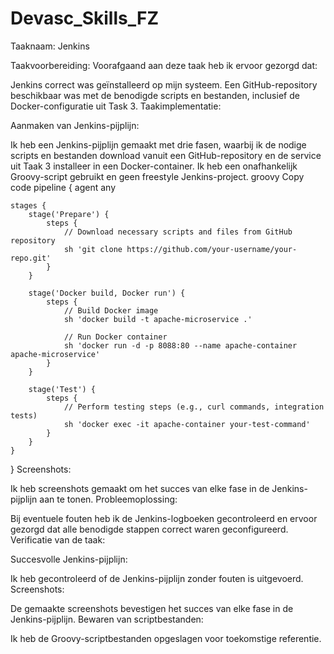 # Devasc_Skills_FZ




Taaknaam: Jenkins

Taakvoorbereiding:
Voorafgaand aan deze taak heb ik ervoor gezorgd dat:

Jenkins correct was geïnstalleerd op mijn systeem.
Een GitHub-repository beschikbaar was met de benodigde scripts en bestanden, inclusief de Docker-configuratie uit Task 3.
Taakimplementatie:

Aanmaken van Jenkins-pijplijn:

Ik heb een Jenkins-pijplijn gemaakt met drie fasen, waarbij ik de nodige scripts en bestanden download vanuit een GitHub-repository en de service uit Taak 3 installeer in een Docker-container. Ik heb een onafhankelijk Groovy-script gebruikt en geen freestyle Jenkins-project.
groovy
Copy code
pipeline {
    agent any

    stages {
        stage('Prepare') {
            steps {
                // Download necessary scripts and files from GitHub repository
                sh 'git clone https://github.com/your-username/your-repo.git'
            }
        }

        stage('Docker build, Docker run') {
            steps {
                // Build Docker image
                sh 'docker build -t apache-microservice .'

                // Run Docker container
                sh 'docker run -d -p 8088:80 --name apache-container apache-microservice'
            }
        }

        stage('Test') {
            steps {
                // Perform testing steps (e.g., curl commands, integration tests)
                sh 'docker exec -it apache-container your-test-command'
            }
        }
    }
}
Screenshots:

Ik heb screenshots gemaakt om het succes van elke fase in de Jenkins-pijplijn aan te tonen.
Probleemoplossing:

Bij eventuele fouten heb ik de Jenkins-logboeken gecontroleerd en ervoor gezorgd dat alle benodigde stappen correct waren geconfigureerd.
Verificatie van de taak:

Succesvolle Jenkins-pijplijn:

Ik heb gecontroleerd of de Jenkins-pijplijn zonder fouten is uitgevoerd.
Screenshots:

De gemaakte screenshots bevestigen het succes van elke fase in de Jenkins-pijplijn.
Bewaren van scriptbestanden:

Ik heb de Groovy-scriptbestanden opgeslagen voor toekomstige referentie.